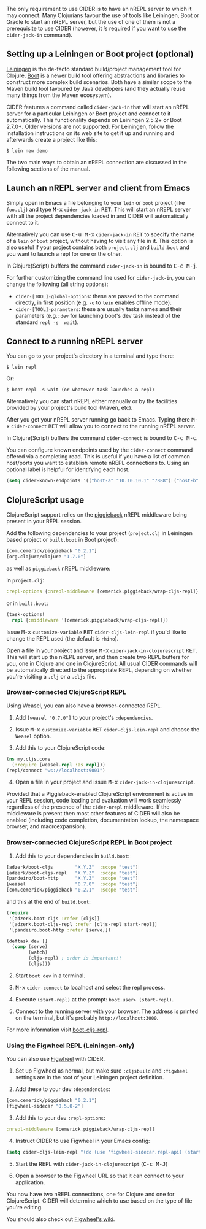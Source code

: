 The only requirement to use CIDER is to have an nREPL server to which it may
connect. Many Clojurians favour the use of tools like Leiningen, Boot or Gradle
to start an nREPL server, but the use of one of them is not a prerequisite to
use CIDER (however, it *is* required if you want to use the `cider-jack-in`
command).

## Setting up a Leiningen or Boot project (optional)

[Leiningen][] is the de-facto standard build/project
management tool for Clojure. [Boot][] is a newer build tool
offering abstractions and libraries to construct more complex build
scenarios. Both have a similar scope to the Maven build tool favoured by Java
developers (and they actually reuse many things from the Maven ecosystem).

CIDER features a command called `cider-jack-in` that will start an nREPL server
for a particular Leiningen or Boot project and connect to it automatically.
This functionality depends on Leiningen 2.5.2+ or Boot
2.7.0+. Older versions are not supported. For Leiningen, follow the installation
instructions on its web site to get it up and running and afterwards create a
project like this:

```
$ lein new demo
```

The two main ways to obtain an nREPL connection are discussed in the following sections of the manual.

## Launch an nREPL server and client from Emacs

Simply open in Emacs a file belonging to your `lein` or `boot` project (like
`foo.clj`) and type <kbd>M-x</kbd> `cider-jack-in` <kbd>RET</kbd>. This will
start an nREPL server with all the project dependencies loaded in and CIDER will
automatically connect to it.

Alternatively you can use <kbd>C-u M-x</kbd> `cider-jack-in` <kbd>RET</kbd> to
specify the name of a `lein` or `boot` project, without having to visit any file
in it. This option is also useful if your project contains both `project.clj`
and `build.boot` and you want to launch a repl for one or the other.

In Clojure(Script) buffers the command `cider-jack-in` is bound to <kbd>C-c M-j</kbd>.

For further customizing the command line used for `cider-jack-in`, you can
change the following (all string options):

 * `cider-[TOOL]-global-options`: these are passed to the command directly, in first position (e.g. `-o` to `lein` enables offline mode).
 * `cider-[TOOL]-parameters`: these are usually tasks names and their parameters (e.g.: `dev` for launching boot's dev task instead of the standard `repl -s  wait`).

## Connect to a running nREPL server

You can go to your project's directory in a terminal and type there:

```
$ lein repl
```

Or:

```
$ boot repl -s wait (or whatever task launches a repl)
```

Alternatively you can start nREPL either manually or by the facilities provided by your
project's build tool (Maven, etc).

After you get your nREPL server running go back to Emacs.  Typing there
<kbd>M-x</kbd> `cider-connect` <kbd>RET</kbd> will allow you to connect to the
running nREPL server.

In Clojure(Script) buffers the command `cider-connect` is bound to <kbd>C-c M-c</kbd>.

You can configure known endpoints used by the `cider-connect` command offered
via a completing read. This is useful if you have a list of common host/ports
you want to establish remote nREPL connections to. Using an optional label is
helpful for identifying each host.

```el
(setq cider-known-endpoints '(("host-a" "10.10.10.1" "7888") ("host-b" "7888")))
```

## ClojureScript usage

ClojureScript support relies on the
[piggieback][] nREPL middleware being
present in your REPL session.

Add the following dependencies to your project (`project.clj` in Leiningen based project
or `built.boot` in Boot project):

```clojure
[com.cemerick/piggieback "0.2.1"]
[org.clojure/clojure "1.7.0"]
```

as well as `piggieback` nREPL middleware:

in `project.clj`:
```clojure
:repl-options {:nrepl-middleware [cemerick.piggieback/wrap-cljs-repl]}
```

or in `built.boot`:
```clojure
(task-options!
  repl {:middleware '[cemerick.piggieback/wrap-cljs-repl]})
```

Issue <kbd>M-x</kbd> `customize-variable` <kbd>RET</kbd> `cider-cljs-lein-repl` if
you'd like to change the REPL used (the default is `rhino`).

Open a file in your project and issue <kbd>M-x</kbd>
`cider-jack-in-clojurescript` <kbd>RET</kbd>. This will start up the nREPL
server, and then create two REPL buffers for you, one in Clojure and one in
ClojureScript. All usual CIDER commands will be automatically directed to the
appropriate REPL, depending on whether you're visiting a `.clj` or a `.cljs`
file.

### Browser-connected ClojureScript REPL

Using Weasel, you can also have a browser-connected REPL.

1. Add `[weasel "0.7.0"]` to your project's `:dependencies`.

2. Issue <kbd>M-x</kbd> `customize-variable` <kbd>RET</kbd> `cider-cljs-lein-repl`
   and choose the `Weasel` option.

3. Add this to your ClojureScript code:

```clojure
(ns my.cljs.core
  (:require [weasel.repl :as repl]))
(repl/connect "ws://localhost:9001")
```

4. Open a file in your project and issue <kbd>M-x</kbd> `cider-jack-in-clojurescript`.

Provided that a Piggieback-enabled ClojureScript environment is active in your
REPL session, code loading and evaluation will work seamlessly regardless of the
presence of the `cider-nrepl` middleware. If the middleware is present then most
other features of CIDER will also be enabled (including code completion,
documentation lookup, the namespace browser, and macroexpansion).

### Browser-connected ClojureScript REPL in Boot project

1. Add this to your dependencies in `build.boot`:

```clojure
[adzerk/boot-cljs        "X.Y.Z"  :scope "test"]
[adzerk/boot-cljs-repl   "X.Y.Z"  :scope "test"]
[pandeiro/boot-http      "X.Y.Z"  :scope "test"]
[weasel                  "0.7.0"  :scope "test"]
[com.cemerick/piggieback "0.2.1"  :scope "test"]
```

and this at the end of `build.boot`:

```clojure
(require
 '[adzerk.boot-cljs :refer [cljs]]
 '[adzerk.boot-cljs-repl :refer [cljs-repl start-repl]]
 '[pandeiro.boot-http :refer [serve]])

(deftask dev []
  (comp (serve)
        (watch)
        (cljs-repl) ; order is important!!
        (cljs)))
```

2. Start `boot dev` in a terminal.

3. <kbd>M-x</kbd> `cider-connect` to localhost and select the repl process.

4. Execute `(start-repl)` at the prompt: `boot.user> (start-repl)`.

5. Connect to the running server with your browser. The address is printed on the terminal, but it's probably `http://localhost:3000`.

For more information visit [boot-cljs-repl](https://github.com/adzerk-oss/boot-cljs-repl).

### Using the Figwheel REPL (Leiningen-only)

You can also use [Figwheel](https://github.com/bhauman/lein-figwheel) with CIDER.

1. Set up Figwheel as normal, but make sure `:cljsbuild` and `:figwheel` settings are
   in the root of your Leiningen project definition.

2. Add these to your dev `:dependencies`:

```clojure
[com.cemerick/piggieback "0.2.1"]
[figwheel-sidecar "0.5.0-2"]
```

3. Add this to your dev `:repl-options`:

```clojure
:nrepl-middleware [cemerick.piggieback/wrap-cljs-repl]
```

4. Instruct CIDER to use Figwheel in your Emacs config:

```el
(setq cider-cljs-lein-repl "(do (use 'figwheel-sidecar.repl-api) (start-figwheel!) (cljs-repl))")
```

5. Start the REPL with `cider-jack-in-clojurescript` (<kbd>C-c M-J</kbd>)

6. Open a browser to the Figwheel URL so that it can connect to your application.

You now have two nREPL connections, one for Clojure and one for ClojureScript.
CIDER will determine which to use based on the type of file you're editing.

You should also check out
[Figwheel's wiki](https://github.com/bhauman/lein-figwheel/wiki/Using-the-Figwheel-REPL-within-NRepl).

[leiningen]: http://leiningen.org/
[boot]: http://boot-clj.com/
[piggieback]: https://github.com/cemerick/piggieback
